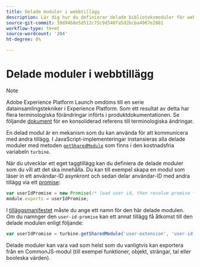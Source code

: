 ```yaml
---
title: Delade moduler i webbtillägg
description: Lär dig hur du definierar delade biblioteksmoduler för webbtillägg i Adobe Experience Platform.
source-git-commit: 39d9468e5d512c75c9d540fa5d2bcba4967e2881
workflow-type: tm+mt
source-wordcount: '204'
ht-degree: 0%

---
```


# Delade moduler i webbtillägg

>[!NOTE]
>
>Adobe Experience Platform Launch omdöms till en serie datainsamlingstekniker i Experience Platform. Som ett resultat av detta har flera terminologiska förändringar införts i produktdokumentationen. Se följande [dokument](../../term-updates.md) för en konsoliderad referens till terminologiska ändringar.

En delad modul är en mekanism som du kan använda för att kommunicera med andra tillägg. I JavaScript-implementeringar instansieras alla delade moduler med metoden [`getSharedModule`](../turbine.md#shared) som finns i den kostnadsfria variabeln `turbine`.

När du utvecklar ett eget taggtillägg kan du definiera de delade moduler som du vill att det ska innehålla. Du kan till exempel skapa en modul som läser in ett användar-ID asynkront och sedan delar användar-ID med andra tillägg via ett [promise](https://developer.mozilla.org/en-US/docs/Web/JavaScript/Reference/Global_Objects/Promise):

```javascript
var userIdPromise = new Promise(/* load user id, then resolve promise */);
module.exports = userIdPromise;
```

I [tilläggsmanifestet](../manifest.md) måste du ange ett namn för den här delade modulen. Om du namnger den `user-id-promise` kan ett annat tillägg få åtkomst till den delade modulen enligt följande:

```javascript
var userIdPromise = turbine.getSharedModule('user-extension', 'user-id-promise');
```

Delade moduler kan vara vad som helst som du vanligtvis kan exportera från en CommonJS-modul (till exempel funktioner, objekt, strängar, tal eller booleska värden).
